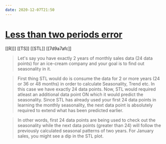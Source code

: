 ```yaml
---
date: 2020-12-07T21:50
---
```


# [Less than two periods error](https://stackoverflow.com/questions/37691885/error-in-stl-series-has-less-than-two-periods-erroneous)

[[R]]]
[[TS]]
[[STL]]
[[7d9a7afc]]

> Let's say you have exactly 2 years of monthly sales data (24 data points) for an ice-cream company and your goal is to find out seasonality in it.

> First thing STL would do is consume the data for 2 or more years (24 or 36 or 48 months) in order to calculate Seasonality, Trend etc. In this case we have exactly 24 data points. Now, STL would required atleast an additional data point ON which it would predict the seasonality. Since STL has already used your first 24 data points in learning the monthly seasonality, the next data point is absolutely required to extend what has been predicted earlier.

> In other words, first 24 data points are being used to check out the seasonality while the next data points (greater than 24) will follow the previously calculated seasonal patterns of two years. For January sales, you might see a dip in the STL plot.

